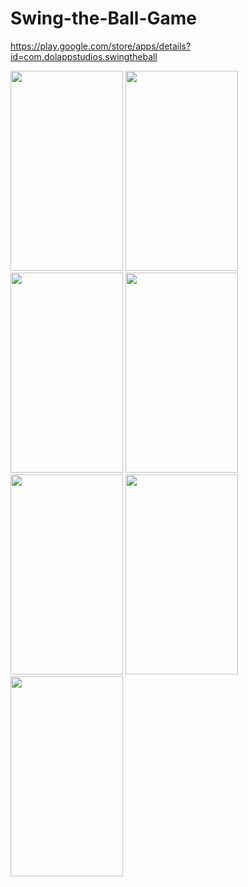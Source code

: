 # Swing-the-Ball-Game

https://play.google.com/store/apps/details?id=com.dolappstudios.swingtheball

<img src="https://user-images.githubusercontent.com/96916049/147850222-43595d69-478d-425f-b3d8-85287531962c.jpg" width="180" height="320">
<img src="https://user-images.githubusercontent.com/96916049/147850223-d4f70607-0c37-44e2-b759-f9bb8ea2f03c.jpg" width="180" height="320">
<img src="https://user-images.githubusercontent.com/96916049/147850224-6a243991-fa16-4743-b9f7-e30073e67449.jpg" width="180" height="320">
<img src="https://user-images.githubusercontent.com/96916049/147850225-f84c1335-bbcf-4a52-9b9b-df47321957f3.jpg" width="180" height="320">
<img src="https://user-images.githubusercontent.com/96916049/147850226-cd83c3c3-9467-45b8-880d-8f00b651ee51.jpg" width="180" height="320">
<img src="https://user-images.githubusercontent.com/96916049/147850228-d9943536-a178-4d3c-a22d-464a2113ec15.jpg" width="180" height="320">
<img src="https://user-images.githubusercontent.com/96916049/147850229-fffc0fd1-4f27-400e-b1bb-4094866c3bd5.jpg" width="180" height="320">
